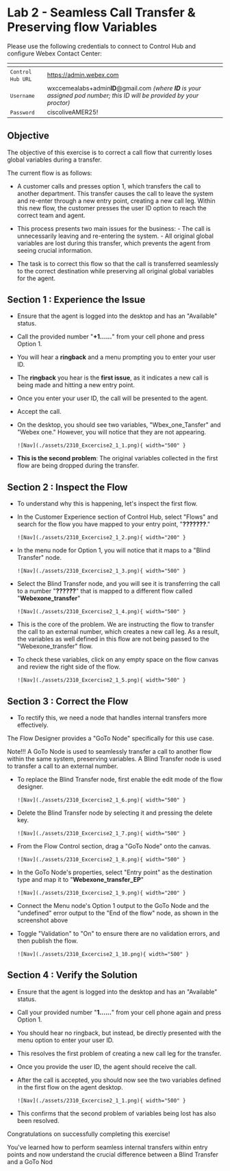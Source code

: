 # Lab 2 - Seamless Call Transfer & Preserving flow Variables

Please use the following credentials to connect to Control Hub and configure Webex Contact Center:

| <!-- -->         | <!-- -->         |
| ---------------- | ---------------- |
| `Control Hub URL`            | <a href="https://admin.webex.com" target="_blank">https://admin.webex.com</a> |
| `Username`       | wxccemealabs+admin**ID**@gmail.com  _(where **ID** is your assigned pod number; this ID will be provided by your proctor)_ |
| `Password`       | ciscoliveAMER25! |


## Objective 

The objective of this exercise is to correct a call flow that currently loses global variables during a transfer.

The current flow is as follows: 

- A customer calls and presses option 1, which transfers the call to another department. This transfer causes the call to leave the system and re-enter through a new entry point, creating a new call leg. Within this new flow, the customer presses the user ID option to reach the correct team and agent.

- This process presents two main issues for the business:
      - The call is unnecessarily leaving and re-entering the system.
      - All original global variables are lost during this transfer, which prevents the agent from seeing crucial information.

- The task is to correct this flow so that the call is transferred seamlessly to the correct destination while preserving all original global variables for the agent.


## Section 1 : Experience the Issue

- Ensure that the agent is logged into the desktop and has an "Available" status.

- Call the provided number "**+1......**" from your cell phone and press Option 1. 

- You will hear a **ringback** and a menu prompting you to enter your user ID.

- The **ringback** you hear is the **first issue**, as it indicates a new call is being made and hitting a new entry point.

- Once you enter your user ID, the call will be presented to the agent.

- Accept the call. 

- On the desktop, you should see two variables, "Wbex_one_Tansfer" and "Webex one." However, you will notice that they are not appearing.

      ![Nav](./assets/2310_Excercise2_1_1.png){ width="500" }

- **This is the second problem**: The original variables collected in the first flow are being dropped during the transfer.

## Section 2 : Inspect the Flow

- To understand why this is happening, let's inspect the first flow.

- In the Customer Experience section of Control Hub, select "Flows" and search for the flow you have mapped to your entry point, "**???????**."

      ![Nav](./assets/2310_Excercise2_1_2.png){ width="200" }

- In the menu node for Option 1, you will notice that it maps to a "Blind Transfer" node.

      ![Nav](./assets/2310_Excercise2_1_3.png){ width="500" }

- Select the Blind Transfer node, and you will see it is transferring the call to a number "**??????**" that is mapped to a different flow called "**Webexone_transfer**"

      ![Nav](./assets/2310_Excercise2_1_4.png){ width="500" }

- This is the core of the problem. We are instructing the flow to transfer the call to an external number, which creates a new call leg. As a result, the variables as well defined in this flow are not being passed to the "Webexone_transfer" flow.

- To check these variables, click on any empty space on the flow canvas and review the right side of the flow.

      ![Nav](./assets/2310_Excercise2_1_5.png){ width="500" }

## Section 3 : Correct the Flow 

- To rectify this, we need a node that handles internal transfers more effectively. 

The Flow Designer provides a "GoTo Node" specifically for this use case.

Note!!!
  A GoTo Node is used to seamlessly transfer a call to another flow within the same system, preserving variables. 
  A Blind Transfer node is used to transfer a call to an external number.

- To replace the Blind Transfer node, first enable the edit mode of the flow designer.

      ![Nav](./assets/2310_Excercise2_1_6.png){ width="500" }

- Delete the Blind Transfer node by selecting it and pressing the delete key.

      ![Nav](./assets/2310_Excercise2_1_7.png){ width="500" }

- From the Flow Control section, drag a "GoTo Node" onto the canvas.

      ![Nav](./assets/2310_Excercise2_1_8.png){ width="500" }

- In the GoTo Node's properties, select "Entry point" as the destination type and map it to "**Webexone_transfer_EP**"

      ![Nav](./assets/2310_Excercise2_1_9.png){ width="200" }

- Connect the Menu node's Option 1 output to the GoTo Node and the "undefined" error output to the "End of the flow" node, as shown in the screenshot above 

- Toggle "Validation" to "On" to ensure there are no validation errors, and then publish the flow.

      ![Nav](./assets/2310_Excercise2_1_10.png){ width="500" }

## Section 4 : Verify the Solution

- Ensure that the agent is logged into the desktop and has an "Available" status.

- Call your provided number "**1......**" from your cell phone again and press Option 1. 

- You should hear no ringback, but instead, be directly presented with the menu option to enter your user ID.

- This resolves the first problem of creating a new call leg for the transfer.

- Once you provide the user ID, the agent should receive the call.

- After the call is accepted, you should now see the two variables defined in the first flow on the agent desktop.

      ![Nav](./assets/2310_Excercise2_1_1.png){ width="500" }

- This confirms that the second problem of variables being lost has also been resolved.

Congratulations on successfully completing this exercise! 

You've learned how to perform seamless internal transfers within entry points and now understand the crucial difference between a Blind Transfer and a GoTo Nod


